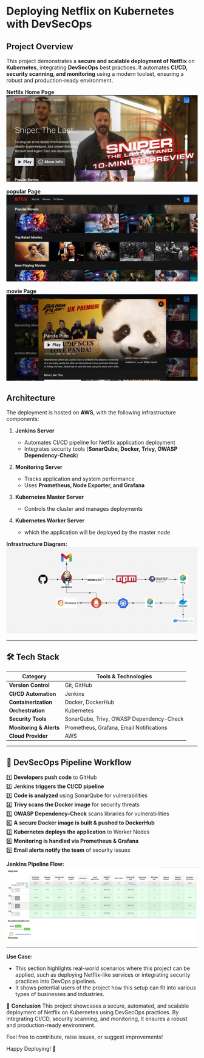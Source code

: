 #  Deploying Netflix on Kubernetes with DevSecOps  

##  Project Overview  
This project demonstrates a **secure and scalable deployment of Netflix** on **Kubernetes**, integrating **DevSecOps** best practices. It automates **CI/CD, security scanning, and monitoring** using a modern toolset, ensuring a robust and production-ready environment.  

 **Netfilx Home Page**  
![Home page ](img/Home.png)  

 **popular Page**  
![popular page ](img/popular.png)  


 **movie Page**  
![Panda  ](img/panda.png)  


##  Architecture  

The deployment is hosted on **AWS**, with the following infrastructure components:  

1. **Jenkins Server**  
   - Automates CI/CD pipeline for Netflix application deployment  
   - Integrates security tools (**SonarQube, Docker, Trivy, OWASP Dependency-Check**)  

2. **Monitoring Server**  
   - Tracks application and system performance  
   - Uses **Prometheus, Node Exporter, and Grafana**  

3. **Kubernetes Master Server**  
   - Controls the cluster and manages deployments  

4. **Kubernetes Worker Server**  
   - which the application will be deployed by the master node  

 **Infrastructure Diagram:**  
![DevSecOps Architecture](img/architecture.gif)  

---

## 🛠 Tech Stack  

| Category           | Tools & Technologies |
|-------------------|---------------------|
| **Version Control** | Git, GitHub |
| **CI/CD Automation** | Jenkins |
| **Containerization** | Docker, DockerHub |
| **Orchestration** | Kubernetes  |
| **Security Tools** | SonarQube, Trivy, OWASP Dependency-Check |
| **Monitoring & Alerts** | Prometheus, Grafana, Email Notifications |
| **Cloud Provider** | AWS |

---

## 🔄 DevSecOps Pipeline Workflow  

1️⃣ **Developers push code** to GitHub  
2️⃣ **Jenkins triggers the CI/CD pipeline**  
3️⃣ **Code is analyzed** using SonarQube for vulnerabilities  
4️⃣ **Trivy scans the Docker image** for security threats  
5️⃣ **OWASP Dependency-Check** scans libraries for vulnerabilities  
6️⃣ **A secure Docker image is built & pushed to DockerHub**  
7️⃣ **Kubernetes deploys the application** to Worker Nodes  
8️⃣ **Monitoring is handled via Prometheus & Grafana**  
9️⃣ **Email alerts notify the team** of security issues  

 **Jenkins Pipeline Flow:**  
![Jenkins Pipeline](img/pipeline.png)  

---

**Use Case**:  

   - This section highlights real-world scenarios where this project can be applied, such as deploying Netflix-like services or integrating security practices into DevOps pipelines.
   - It shows potential users of the project how this setup can fit into various types of businesses and industries.

🎉 **Conclusion**
This project showcases a secure, automated, and scalable deployment of Netflix on Kubernetes using DevSecOps practices. By integrating CI/CD, security scanning, and monitoring, it ensures a robust and production-ready environment.

Feel free to contribute, raise issues, or suggest improvements!

Happy Deploying! 🚀
